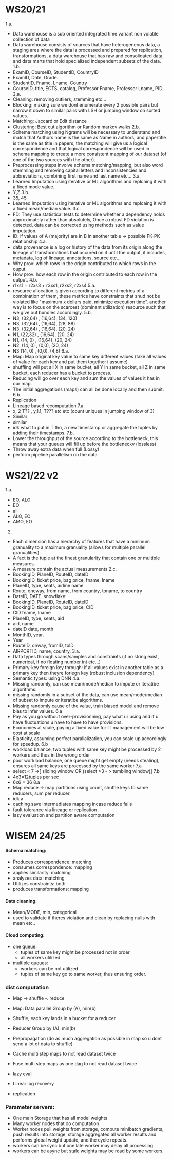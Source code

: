 # WS20/21
1.a. 
   - Data warehouse is a sub oriented integrated time variant non volatile collection of data
   - Data warehouse consists of sources that have heterogeneous data, a staging area where the data is processed and prepared for replication, transformations, a data warehouse that has raw and consolidated data, and data marts that hold specialized independent subsets of the data.
1.b. 
- ExamID, CourseID, StudentID, CountryID
- ExamID, Date, Grade.
- StudentID, Fname, Lname, Country
- CourseID, title, ECTS, catalog, Professor Fname, Professor Lname, PID.
2.a. 
- Cleaning: removing outliers, stemming etc...
- Blocking: making sure we dont enumerate every 2 possible pairs but narrow it down to similar pairs with LSH or jumping window on sorted values.
- Matching: Jaccard or Edit distance
- Clustering: Best cut algorithm or Random markov walks
2.b.
- Schema matching using Ngrams will be necessary to understand and match that Authors name is the same as Name in authors, and papertitle is the same as title in papers, the matching will give us  a logical correspondence and that logical correspondence will be used in schema mapping to create a more consistent mapping of our dataset (of one of the two sources with the other).
- Preprocessing steps involve schema matching/mapping, but also word stemming and removing capital letters and inconsistencies and abbreviations, combining first name and last name etc...
3.a. 
- Learned Imputation using iterative or ML algorithms and replcaing it with a fixed mode value.
- Y,Z
3.b.
- 35, 45
- Learned Imputation using iterative or ML algorithms and replcaing it with a fixed mean/median value.
3.c.
- FD: They use statistical tests to determine whether a dependency holds approximately rather than absolutely, Once a robust FD violation is detected, data can be corrected using methods such as value imputation.
- ID: if values of A (majority) are in B in another table -> possible FK-PK relationship
4.a. 
- data provenance is a log or history of the data from its origin along the lineage of transformations that occured on it until the output, it includes, metadata, log of lineage, annotations, source etc...
- Why prov: which rows in the origin contributed to which rows in the ouput.
- How prov: how each row in the origin contributed to each row in the output.
4.b.
- r1xs1 + r2xs3 + r3xs1, r2xs2, r2xs4
5.a.
- resource allocation is given according to different metrics of a combination of them, these metrics have constraints that shud not be violated like "maximum x dollars paid, minimize execution time".  another way is to focus on the scarcest (dominant utilization) resource such that we give out bundles accordingly.
5.b.
- N3, (32,64) , (16,64), (34, 120)
- N3, (32,64) , (16,64), (28, 88)
- N3,  (32,64) , (16,64), (20, 24)
- N1, (22,32) , (16,64), (20, 24)
- N1, (14, 0) , (16,64), (20, 24)
- N2,  (14, 0) , (0,0), (20, 24)
- N3 (14, 0) , (0,0), (4,8)
6.a.
- Map: Map original key value to same key different values (take all values of value for each key and put them together i assume)
- shuffling will put all X in same bucket, all Y in same bucket, all Z in same bucket, each reducer has a bucket to process.
- Reducing will go over each key and sum the values of values it has in our map.
- The initial aggregations (maps) can all be done locally and then submit.
6.b.
- Replication
- Lineage based recomputation
7.a.
- x, 2 T?? , y,1.1, T??? etc etc (count uniques in jumping window of 3)
- Similar
- similar
- idk what to put in T tho, a new timestamp or aggregate the tuples by adding their timestamps.
7.b.
- Lower the throughput of the source according to the bottleneck, this means that your queues will fill up before the bottleneckv (lossless)
- Throw away extra data when full (Lossy)
- perform pipeline parallelism on the data.
# WS21/22 v2
1.a.
- EO, ALO
- EO
- all
- ALO, EO
- AMO, EO
2.
- Each dimension has a hierarchy of features that have a minimum granuality to a maximum granuality (allows for multiple parallel granualities)
- A fact is the tuple at the finest granularity that contain one or multiple measures.
- A measure contain the actual measurements
2.c.
- BookingID, PlaneID, RouteID, dateID
- BookingID, ticket price, bag price, fname, lname
- PlaneID, type, seats, airline name
- Route, oneway, from name, from country, toname, to country
- DateID, DATE.
snowflake:
- BookingID, PlaneID, RouteID, dateID
- BookingID, ticket price, bag price, CID
- CID fname, lname
- PlaneID, type, seats, aid
- aid, name
- dateID date, month
- MonthID, year,
- Year
- RouteID, onway, fromID, toID
- AIRPORTID, name, country.
3.a.
- Data types through scans/samples and constraints (if no string exist, numerical, if no floating number int etc...)
- Primary-key foreign key through: if all values exist in another table as a primary key then theyre foriegn key (robust inclusion dependency)
- Semantic types: using DNN
4.a. 
- Missing randomly, can use mean/mode/median to impute or iteratibe algorithms.
- missing randomly in a subset of the data, can use mean/mode/median of subset to impute or iteratibe algorithms.
-  Missing randomly cause of the value, train biased model and remove bias to infer values.
6.a
-  Pay as you go without over-provisionning, pay what ur using and if u have fluctuations u have to have to have provisions.
- Economies at scale, paying a fixed value for IT management will be low cost at scale
- Elasticity, assuming perfect parallalization, you can scale up accordingly for speedup.
6.b
- workload balance, two tuples with same key might be processed by 2 workers and thus in the wrong order
- poor workload balance, one queue might get empty (needs stealing), ensures all same keys are processed by the same worker
7.a 
- select < 7 ->[ sliding window OR (select >3  - > tumbling window)]
7.b
- 4x3=12tuples per sec
- 6x6 = 36
8.a
- Map reduce -> map partitions using count, shuffle keys to same reducers, sum per reducer
- idk a
- caching save intermediates mapping incase reduce fails
- fault tolerance via lineage or replication 
- lazy evaluation and partition aware computation
# WISEM 24/25
#### Schema matching:
- Produces correspondence: matching
- consumes correspondence: mapping
- applies similarity: matching
- analyzes data: matching
- Utilizes constraints: both
- produces transformations: mapping
#### Data cleaning:
- Mean/MODE, min, categorical
- used to validate if theres violation and clean by replacing nulls with mean etc..
#### Cloud computing:
- one queue:
	- tuples of same key might be processed not in order
	- all workers utilized
- multiple queues:
	- workers can be not utilized
	- tuples of same key go to same worker, thus ensuring order.
### dist computation
- Map -> shuffle -. reduce
- Map: Data parallel Group by (A), min(b)
- Shuffle, each key lands in a bucket for a reducer
- Reducer Group by (A), min(b)


- Prepropagation  (do as much aggregation as possible in map so u dont send a lot of data to shuffle)
- Cache multi step maps to not read dataset twice
- Fuse multi step maps as one dag to not read dataset twice
- lazy eval


- Linear log recovery
- replication


### Parameter servers:
- One main Storage that has all model weights
- Many worker nodes that do computation
- Worker nodes pull weights from storage, compute minibatch gradients, push results into storage, storage aggregated all worker results and performs global weight update, and the cycle repeats.
- workers can be sync but one late worker may delay all processing
- workers can be async but stale weights may be read by some workers.